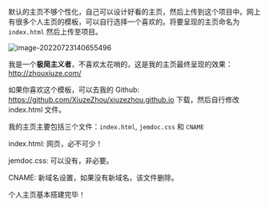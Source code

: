默认的主页不够个性化，自己可以设计好看的主页，然后上传到这个项目中。网上有很多个人主页的模板，可以自行选择一个喜欢的。将要呈现的主页命名为 `index.html` 然后上传至项目。

![image-20220723140655496](C:\Users\ranxi\AppData\Roaming\Typora\typora-user-images\image-20220723140655496.png)

我是一个**极简主义者**，不喜欢太花哨的，这是我的主页最终呈现的效果：http://zhouxiuze.com/

如果你喜欢这个模板，可以去我的 Github: https://github.com/XiuzeZhou/xiuzezhou.github.io 下载，然后自行修改 index.html 文件。

我的主页主要包括三个文件：`index.html`, `jemdoc.css` 和 `CNAME`

index.html: 网页，必不可少！

jemdoc.css: 可以没有，非必要。

CNAME: 新域名设置，如果没有新域名，该文件删除。

个人主页基本搭建完毕！
